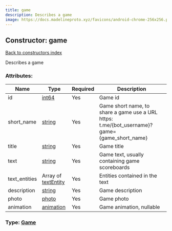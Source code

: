 ```yaml
---
title: game
description: Describes a game
image: https://docs.madelineproto.xyz/favicons/android-chrome-256x256.png
---
```

## Constructor: game  
[Back to constructors index](index.md)



Describes a game

### Attributes:

| Name     |    Type       | Required | Description |
|----------|---------------|----------|-------------|
|id|[int64](../constructors/int64.md) | Yes|Game id|
|short\_name|[string](../types/string.md) | Yes|Game short name, to share a game use a URL https: t.me/{bot_username}?game={game_short_name}|
|title|[string](../types/string.md) | Yes|Game title|
|text|[string](../types/string.md) | Yes|Game text, usually containing game scoreboards|
|text\_entities|Array of [textEntity](../constructors/textEntity.md) | Yes|Entities contained in the text|
|description|[string](../types/string.md) | Yes|Game description|
|photo|[photo](../constructors/photo.md) | Yes|Game photo|
|animation|[animation](../constructors/animation.md) | Yes|Game animation, nullable|



### Type: [Game](../types/Game.md)


